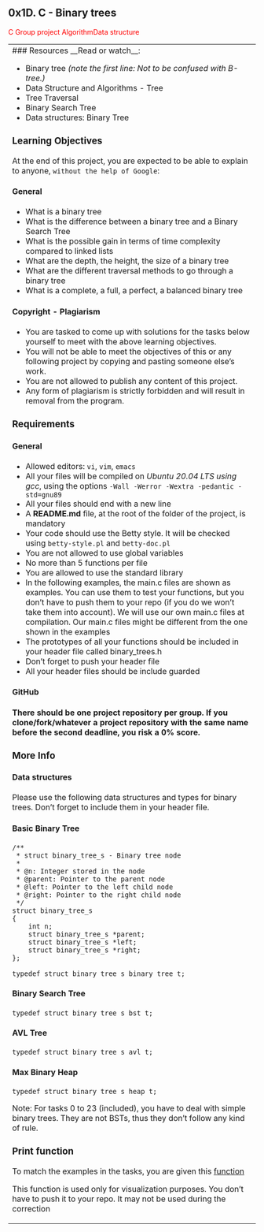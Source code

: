 ## 0x1D. C - Binary trees
<span style = "color: red">C</span> <span style = "color: red">Group project</span> <span style = "color: red">Algorithm</span><span style = "color: red">Data structure</span>
<table>
 <tr>
  <td>
### Resources
__Read or watch__:

- Binary tree _(note the first line: Not to be confused with B-tree.)_
- Data Structure and Algorithms - Tree
- Tree Traversal
- Binary Search Tree
- Data structures: Binary Tree
### Learning Objectives
At the end of this project, you are expected to be able to explain to anyone, `without the help of Google`:

#### General
- What is a binary tree
- What is the difference between a binary tree and a Binary Search Tree
- What is the possible gain in terms of time complexity compared to linked lists
- What are the depth, the height, the size of a binary tree
- What are the different traversal methods to go through a binary tree
- What is a complete, a full, a perfect, a balanced binary tree
#### Copyright - Plagiarism
- You are tasked to come up with solutions for the tasks below yourself to meet with the above learning objectives.
- You will not be able to meet the objectives of this or any following project by copying and pasting someone else’s work.
- You are not allowed to publish any content of this project.
- Any form of plagiarism is strictly forbidden and will result in removal from the program.
### Requirements
#### General
- Allowed editors: `vi`, `vim`, `emacs`
- All your files will be compiled on _Ubuntu 20.04 LTS using gcc_, using the options `-Wall -Werror -Wextra -pedantic -std=gnu89`
- All your files should end with a new line
- A __README.md__ file, at the root of the folder of the project, is mandatory
- Your code should use the Betty style. It will be checked using `betty-style.pl` and `betty-doc.pl`
- You are not allowed to use global variables
- No more than 5 functions per file
- You are allowed to use the standard library
- In the following examples, the main.c files are shown as examples. You can use them to test your functions, but you don’t have to push them to your repo (if you do we won’t take them into account). We will use our own main.c files at compilation. Our main.c files might be different from the one shown in the examples
- The prototypes of all your functions should be included in your header file called binary_trees.h
- Don’t forget to push your header file
- All your header files should be include guarded
#### GitHub
__There should be one project repository per group. If you clone/fork/whatever a project repository with the same name before the second deadline, you risk a 0% score.__

### More Info
#### Data structures
Please use the following data structures and types for binary trees. Don’t forget to include them in your header file.

#### Basic Binary Tree
```
/**
 * struct binary_tree_s - Binary tree node
 *
 * @n: Integer stored in the node
 * @parent: Pointer to the parent node
 * @left: Pointer to the left child node
 * @right: Pointer to the right child node
 */
struct binary_tree_s
{
    int n;
    struct binary_tree_s *parent;
    struct binary_tree_s *left;
    struct binary_tree_s *right;
};

typedef struct binary_tree_s binary_tree_t;
```

#### Binary Search Tree
```
typedef struct binary_tree_s bst_t;
```

#### AVL Tree
```
typedef struct binary_tree_s avl_t;
```
#### Max Binary Heap
```
typedef struct binary_tree_s heap_t;
```

Note: For tasks 0 to 23 (included), you have to deal with simple binary trees. They are not BSTs, thus they don’t follow any kind of rule.
### Print function
To match the examples in the tasks, you are given this [function]('https://github.com/holbertonschool/0x1C.c')

This function is used only for visualization purposes. You don’t have to push it to your repo. It may not be used during the correction
  </td>
 </tr>
</table> 

